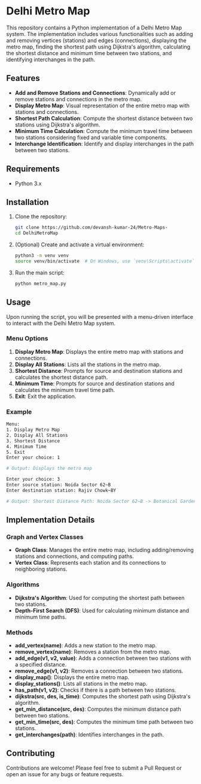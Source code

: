 

# Delhi Metro Map

This repository contains a Python implementation of a Delhi Metro Map system. The implementation includes various functionalities such as adding and removing vertices (stations) and edges (connections), displaying the metro map, finding the shortest path using Dijkstra's algorithm, calculating the shortest distance and minimum time between two stations, and identifying interchanges in the path.

## Features

- **Add and Remove Stations and Connections**: Dynamically add or remove stations and connections in the metro map.
- **Display Metro Map**: Visual representation of the entire metro map with stations and connections.
- **Shortest Path Calculation**: Compute the shortest distance between two stations using Dijkstra's algorithm.
- **Minimum Time Calculation**: Compute the minimum travel time between two stations considering fixed and variable time components.
- **Interchange Identification**: Identify and display interchanges in the path between two stations.

## Requirements

- Python 3.x

## Installation

1. Clone the repository:
    ```sh
    git clone https://github.com/devansh-kumar-24/Metro-Maps-
    cd DelhiMetroMap
    ```

2. (Optional) Create and activate a virtual environment:
    ```sh
    python3 -m venv venv
    source venv/bin/activate  # On Windows, use `venv\Scripts\activate`
    ```

3. Run the main script:
    ```sh
    python metro_map.py
    ```

## Usage

Upon running the script, you will be presented with a menu-driven interface to interact with the Delhi Metro Map system.

### Menu Options

1. **Display Metro Map**: Displays the entire metro map with stations and connections.
2. **Display All Stations**: Lists all the stations in the metro map.
3. **Shortest Distance**: Prompts for source and destination stations and calculates the shortest distance path.
4. **Minimum Time**: Prompts for source and destination stations and calculates the minimum travel time path.
5. **Exit**: Exit the application.

### Example

```sh
Menu:
1. Display Metro Map
2. Display All Stations
3. Shortest Distance
4. Minimum Time
5. Exit
Enter your choice: 1

# Output: Displays the metro map

Enter your choice: 3
Enter source station: Noida Sector 62~B
Enter destination station: Rajiv Chowk~BY

# Output: Shortest Distance Path: Noida Sector 62~B -> Botanical Garden~B -> Yamuna Bank~B -> Rajiv Chowk~BY
```

## Implementation Details

### Graph and Vertex Classes

- **Graph Class**: Manages the entire metro map, including adding/removing stations and connections, and computing paths.
- **Vertex Class**: Represents each station and its connections to neighboring stations.

### Algorithms

- **Dijkstra's Algorithm**: Used for computing the shortest path between two stations.
- **Depth-First Search (DFS)**: Used for calculating minimum distance and minimum time paths.

### Methods

- **add_vertex(name)**: Adds a new station to the metro map.
- **remove_vertex(name)**: Removes a station from the metro map.
- **add_edge(v1, v2, value)**: Adds a connection between two stations with a specified distance.
- **remove_edge(v1, v2)**: Removes a connection between two stations.
- **display_map()**: Displays the entire metro map.
- **display_stations()**: Lists all stations in the metro map.
- **has_path(v1, v2)**: Checks if there is a path between two stations.
- **dijkstra(src, des, is_time)**: Computes the shortest path using Dijkstra's algorithm.
- **get_min_distance(src, des)**: Computes the minimum distance path between two stations.
- **get_min_time(src, des)**: Computes the minimum time path between two stations.
- **get_interchanges(path)**: Identifies interchanges in the path.

## Contributing

Contributions are welcome! Please feel free to submit a Pull Request or open an issue for any bugs or feature requests.


